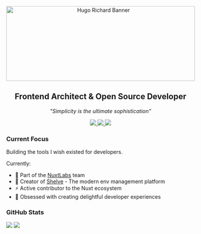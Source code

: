 <div align="center">
  <img src="https://pbs.twimg.com/profile_banners/964974856856133632/1733852827/1500x500" alt="Hugo Richard Banner" width="100%" height="200" style="object-fit: cover;">
  
  ## Frontend Architect & Open Source Developer
  
  *"Simplicity is the ultimate sophistication"*
</div>

<div align="center">
  <a href="https://twitter.com/HugoRCD__">
    <img src="https://img.shields.io/badge/Twitter-black?style=for-the-badge&logo=x&logoColor=white" />
  </a>
  <a href="https://www.linkedin.com/in/hugorcd">
    <img src="https://img.shields.io/badge/LinkedIn-black?style=for-the-badge&logo=linkedin&logoColor=white" />
  </a>
  <a href="https://hrcd.fr">
    <img src="https://img.shields.io/badge/Website-black?style=for-the-badge&logo=About.me&logoColor=white" />
  </a>
</div>

### Current Focus

Building the tools I wish existed for developers.

Currently:
- 💚 Part of the [NuxtLabs](https://nuxtlabs.com) team
- 🚀 Creator of [Shelve](https://shelve.cloud) - The modern env management platform
- ⚡️ Active contributor to the Nuxt ecosystem
- 🎨 Obsessed with creating delightful developer experiences

### GitHub Stats

<div align="left">
  <img src="https://streak-stats.demolab.com?user=HugoRCD&theme=dark&hide_border=true&background=000000" />
  <img src="https://github-readme-stats.vercel.app/api?username=hugorcd&show_icons=true&theme=dark&hide_border=true&hide_title=true&count_private=true&bg_color=000000" />
</div>
